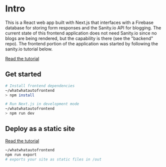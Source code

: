 # Intro

This is a React web app built with Next.js that interfaces with a Firebase database for storing form responses and the Sanity.io API for blogging.  The current state of this frontend application does not need Sanity.io since no blogs are being rendered, but the capability is there (see the "backend" repo). The frontend portion of the application was started by following the sanity.io tutorial below.

[Read the tutorial](https://www.sanity.io/blog/build-your-own-blog-with-sanity-and-next-js?utm_source=github&github_campaing=rbt)

## Get started

```sh
# Install frontend dependencies
~/whatwhatautofrontend
> npm install

# Run Next.js in development mode
~/whatwhatautofrontend
> npm run dev
```

## Deploy as a static site

[Read the tutorial](https://www.sanity.io/blog/tutorial-host-your-sanity-based-next-js-project-on-netlify?utm_source=github&utm_campaign=netlifyexport)

```sh
~/whatwhatautofrontend
npm run export
# exports your site as static files in /out
```
